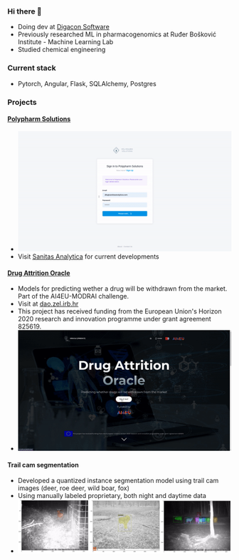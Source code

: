 ### Hi there 👋

- Doing dev at [Digacon Software](https://digacon-software.com/en/)
- Previously researched ML in pharmacogenomics at Ruđer Bošković Institute - Machine Learning Lab
- Studied chemical engineering

### Current stack
- Pytorch, Angular, Flask, SQLAlchemy, Postgres

### Projects
#### [Polypharm Solutions](https://app.polypharm.solutions)
- ![poly](./polypharm_demo_latest.gif)
- Visit [Sanitas Analytica](https://www.polypharm.solutions) for current developments

#### [Drug Attrition Oracle](https://github.com/dionizijefa/Drug-Attrition-Oracle)
- Models for predicting wether a drug will be withdrawn from the market. Part of the AI4EU-MODRAI challenge.
- Visit at [dao.zel.irb.hr](dao.zel.irb.hr)
- This project has received funding from the European Union's Horizon 2020 research and innovation programme under grant agreement 825619.
- ![dao](./dao.gif)

#### Trail cam segmentation
- Developed a quantized instance segmentation model using trail cam images (deer, roe deer, wild boar, fox)
- Using manually labeled proprietary, both night and daytime data
- ![segmentation](./segmentation.jpg)
